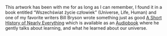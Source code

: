 This artwork has been with me for as long as I can remember, I found it in
a book entitled “Wszechświat życie człowiek” (Universe, Life, Human) and
one of my favorite writers Bill Bryson wrote something just as good
[A Short History of Nearly Everything][1] which is available as an
[Audiobook][2] where he gently talks about learning, and what he learned
about our universe.

[1]: https://en.wikipedia.org/wiki/A_Short_History_of_Nearly_Everything
[2]: https://www.audible.com/pd/A-Short-History-of-Nearly-Everything-Audiobook/B002V0KFPW
